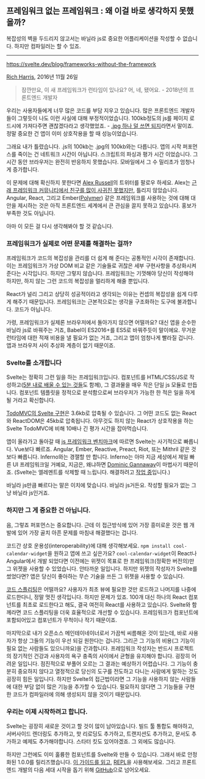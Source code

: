 ## 프레임워크 없는 프레임워크 : 왜 이걸 바로 생각하지 못했을까?

복잡성의 벽을 두드리지 않고서는 바닐라 js로 중요한 어플리케이션을 작성할 수 없습니다. 하지만 컴파일러는 할 수 있죠.

---

https://svelte.dev/blog/frameworks-without-the-framework

[Rich Harris](https://twitter.com/Rich_Harris), 2016년 11월 26일

> 잠깐만요, 이 새 프레임워크가 런타임이 있나요? 어, 네, 됐어요. - 2018년의 프론트엔드 개발자

우리는 사용자들에게 너무 많은 코드를 부담 지우고 있습니다. 많은 프론트엔드 개발자들이 그렇듯이 나도 이런 사실에 대해 부정적이었습니다. 100kb정도의 js를 페이지 로 드시에 가져다주면 괜찮겠다라고 생각했었죠. - [.jpg 하나 덜 쓰면 되지](https://twitter.com/miketaylr/status/227056824275333120)라면서 말이죠. 정말 중요한 건 앱이 이미 상호작용을 할 때 성능이었습니다.

그래요 내가 틀렸습니다. .js의 100kb는 .jpg의 100kb와는 다릅니다. 앱의 시작 퍼포먼스를 죽이는 건 네트워크 시간이 아닙니다. 스크립트의 파싱과 평가 시간 이었습니다. 그 시간 동안 브라우저는 완전히 반응하지 못했습니다. 모바일에서 그 수 밀리초가 엄청나게 증가합니다.

이 문제에 대해 확신하지 못한다면 [Alex Russell](https://twitter.com/slightlylate)의 트위터를 팔로우 하세요. Alex는 [근래 프레임워크 커뮤니티에서 친구를 많이 사귀진 못했지만](https://twitter.com/slightlylate/status/728355959022587905), 틀리지 않았습니다. Angular, React, 그리고 Ember([Polymer](https://polymer-library.polymer-project.org/3.0/docs/devguide/feature-overview)) 같은 프레임워크를 사용하는 것에 대해 대안을 제시하는 것은 아직 프론트엔드 세계에서 큰 관심을 끌지 못하고 있습니다. 홍보가 부족한 것도 아닙니다.

아마 이 모든 걸 다시 생각해봐야 할 것 같습니다.

### 프레임워크가 실제로 어떤 문제를 해결하는 걸까?

프레임워크가 코드의 복잡성을 관리를 더 쉽게 해 준다는 공통적인 시각이 존재합니다. 이는 프레임워크가 가상 DOM 비교 같은 기술들로 귀찮은 세부 구현사항을 추상화시켜준다는 시각입니다. 하지만 그렇지 않습니다. 프레임워크는 기껏해야 당신이 작성해야 하지만, 하지 않는 그런 코드의 복잡성을 멀리하게 해줄 뿐입니다.

React가 널리 그리고 상당히 성공적이라고 생각되는 이유는 컨셉의 복잡성을 쉽게 다루게 해주기 때문입니다. 프레임워크는 근본적으로는 생각을 구조화하는 도구에 불과합니다. 코드가 아닙니다.

가령, 프레임워크가 실제론 브라우저에서 돌아가지 않으면 어떨까요? 대신 앱을 순수한 바닐라 js로 바꿔주는 거죠, Babel이 ES2016+를 ES5로 바꿔주듯이 말이에요. 무거운 런타임에 대한 적재 비용을 낼 필요가 없는 거죠, 그리고 앱이 엄청나게 빨라질 겁니다. 앱과 브라우저 사이 추상화 계층이 없기 때문이죠.

### Svelte를 소개합니다

Svelte는 정확히 그런 일을 하는 프레임워크입니다. 컴포넌트를 HTML/CSS/JS로 작성하고([5분 내로 배울 수 있는 것들](https://v2.svelte.dev/guide)도 함께), 그 결과물을 매우 작은 단일 js 모듈로 만듭니다. 컴포넌트 템플릿을 정적으로 분석함으로써 브라우저가 가능한 한 적은 일을 하게 될 거라고 확신합니다.

[TodoMVC의 Svelte 구현](https://svelte-todomvc.surge.sh/)은 3.6kb로 압축될 수 있습니다. 그 어떤 코드도 없는 React와 ReactDOM은 45kb로 압축됩니다. 아무것도 하지 않는 React가 상호작용을 하는 Svelte TodoMVC에 비해 10배나 긴 평가 시간을 잡아먹습니다.

앱이 올라가고 돌아갈 때 [js 프레임워크 벤치마크](https://github.com/krausest/js-framework-benchmark)에 따르면 Svelte는 사기적으로 빠릅니다. Vue보다 빠르죠. Angular, Ember, Reactive, Preact, Riot, 또는 Mithril 같은 것보다 빠릅니다. Inferno와는 경잴할 만 합니다. Inferno는 아마 지금 세상에서 제일 빠른 UI 프레임워크일 거예요, 지금은, 왜냐하면 [Dominic Gannaway](https://twitter.com/trueadm)이 마법사기 때문이죠. (Svelte는 엘레멘트를 삭제할 때 느립니다. 해결하려고 [작업 중](https://github.com/sveltejs/svelte/issues/26)입니다.)

바닐라 js만큼 빠르다는 말은 이치에 맞습니다. 바닐라 js거든요. 작성할 필요가 없는 그냥 바닐라 js인거죠.

### 하지만 그 게 중요한 건 아닙니다.

음, 그렇죠 퍼포먼스는 중요합니다. 근데 이 접근방식에 있어 가장 흥미로운 것은 웹 개발에 있어 가장 골치 아픈 문제를 마침내 해결했다는 겁니다.

코드간 상호 운용성(interoperability)에 대해 생각해보세요. `npm install cool-calendar-widget`을 원하고 앱에 쓰고 싶은가요? `cool-calendar-widget`이 React나 Angular에서 개발 되었다면 이전에는 위젯이 목표로 한 프레임워크(정확한 버전의)만 그 위젯을 사용할 수 있었습니다. 안타까운 일입니다. 하지만 위젯의 작성자가 Svelte를 썼었다면? 앱은 당신이 좋아하는 무슨 기술을 쓰든 그 위젯을 사용할 수 있습니다.

[코드 스플리팅](https://twitter.com/samccone/status/797528710085652480)은 어떨까요? 사용자가 최초 뷰에 필요한 것만 로드하고 나머지를 나중에 로드한다니, 정말 멋진 생각입니다. 하지만 문제가 있죠. 100개 대신 하나의 React 컴포넌트를 최초로 로드한다고 해도, 결국 여전히 React를 사용하고 있습니다. Svelte와 함께라면 코드 스플리팅을 더욱 효율적으로 개선할 수 있습니다. 프레임워크가 컴포넌트에 포함되어있고 컴포넌트가 무척이나 작기 때문이죠.

마지막으로 내가 오픈소스 메인테이네이너로서 가끔씩 씨름해온 것이 있는데, 바로 사용자가 항상 그들의 기능이 우선 되길 원한다는 겁니다. 그리곤 그 기능의 비용(그 기능이 필요 없는 사람들도 있으니까요)을 간과합니다. 프레임워크 작성자는 반드시 프로젝트의 장기적인 건강과 사용자의 욕구 충족의 사이에서 균형을 유지해야 합니다. 굉장히 어려운 일입니다. 점진적으로 부풀어 오르는 그 결과는 예상하기 어렵습니다. 그 기능이 충분히 중요하지 않다고 열정적으로 당신의 도구를 전도하고 다니는 사람에게 말하는 것도 굉장히 힘든 일입니다. 하지만 Svelte의 접근법이라면 그 기능을 사용하지 않는 사람들에 대한 부담 없이 많은 기능을 추가할 수 있습니다. 필요하지 않다면 그 기능들을 구현한 코드가 컴파일러에 의해 생성되지 않을 것이기 때문입니다.

### 우리는 이제 시작하려고 합니다.

Svelte는 굉장히 새로운 것이고 할 것이 많이 남아있습니다. 빌드 툴 통합도 해야하고, 서버사이드 렌더링도 추가하고, 핫 리로딩도 추가하고, 트랜지션도 추가하고, 문서도 추가하고 예제도 추가해야합니다. 스타터 킷도 있어야겠죠. 그 외에도 많습니다.

하지만 그런에도 이미 훌륭한 컴포넌트를 Svelte와 만들 수 있습니다. 그래서 바로 안정화된 1.0.0를 릴리즈했습니다. [이 가이드를 읽고](https://v2.svelte.dev/guide), [REPL](https://svelte.dev/repl/hello-world?version=3.44.3)을 사용해보세요. 그리고 프론트엔드 개발의 다음 세대 시작을 돕기 위해 [GitHub](https://github.com/sveltejs/svelte)으로 넘어오세요.
